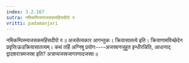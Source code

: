 ```yaml
---
index: 3.2.167
sutra: नमिकम्पिस्म्यजसकमहिंसदीपो रः
vritti: padamanjari
---
```


 नमिकम्पिस्म्यजसकमहिंसदीपो रः॥ अजसेत्यकार आगन्तुकः। क्रियासातत्ये इति। क्रियाणामविच्छेदेन प्रवृत्तिःऊउक्रियासातत्यम्। कथं तर्हि अग्निषु प्रयोगः----अजस्रानजुहूत इन्धीरन्निति, आधानाद् द्वादशरात्रमजस्रा इति? अत्राप्यजस्रजागरणादजस्राः॥
